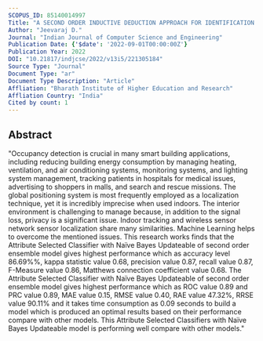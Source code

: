 ```yaml
---
SCOPUS_ID: 85140014997
Title: "A SECOND ORDER INDUCTIVE DEDUCTION APPROACH FOR IDENTIFICATION OF ROOM OCCUPANCY BY WIRELESS SENSORS"
Author: "Jeevaraj D."
Journal: "Indian Journal of Computer Science and Engineering"
Publication Date: {'$date': '2022-09-01T00:00:00Z'}
Publication Year: 2022
DOI: "10.21817/indjcse/2022/v13i5/221305184"
Source Type: "Journal"
Document Type: "ar"
Document Type Description: "Article"
Affliation: "Bharath Institute of Higher Education and Research"
Affliation Country: "India"
Cited by count: 1
---
```


## Abstract
"Occupancy detection is crucial in many smart building applications, including reducing building energy consumption by managing heating, ventilation, and air conditioning systems, monitoring systems, and lighting system management, tracking patients in hospitals for medical issues, advertising to shoppers in malls, and search and rescue missions. The global positioning system is most frequently employed as a localization technique, yet it is incredibly imprecise when used indoors. The interior environment is challenging to manage because, in addition to the signal loss, privacy is a significant issue. Indoor tracking and wireless sensor network sensor localization share many similarities. Machine Learning helps to overcome the mentioned issues. This research works finds that the Attribute Selected Classifier with Naïve Bayes Updateable of second order ensemble model gives highest performance which as accuracy level 86.69%%, kappa statistic value 0.68, precision value 0.87, recall value 0.87, F-Measure value 0.86, Matthews connection coefficient value 0.68. The Attribute Selected Classifier with Naïve Bayes Updateable of second order ensemble model gives highest performance which as ROC value 0.89 and PRC value 0.89, MAE value 0.15, RMSE value 0.40, RAE value 47.32%, RRSE value 90.11% and it takes time consumption as 0.09 seconds to build a model which is produced an optimal results based on their performance compare with other models. This Attribute Selected Classifiers with Naïve Bayes Updateable model is performing well compare with other models."
